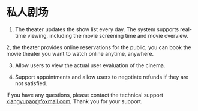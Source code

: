 # 私人剧场

1. The theater updates the show list every day. The system supports real-time viewing, including the movie screening time and movie overview.

2, the theater provides online reservations for the public, you can book the movie theater you want to watch online anytime, anywhere.

3. Allow users to view the actual user evaluation of the cinema.

4. Support appointments and allow users to negotiate refunds if they are not satisfied.

If you have any questions, please contact the technical support xiangyupao@foxmail.com, Thank you for your support.

